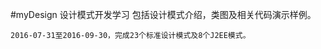 #myDesign
设计模式开发学习
    包括设计模式介绍，类图及相关代码演示样例。 
    
    2016-07-31至2016-09-30，完成23个标准设计模式及8个J2EE模式。  
